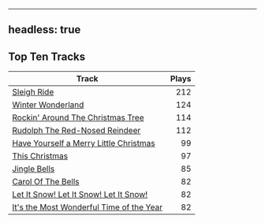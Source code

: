 
---
headless: true
---

## Top Ten Tracks

| Track | Plays |
| --- |  ---: |
|[Sleigh Ride](/songs/sleigh-ride)| 212|
|[Winter Wonderland](/songs/winter-wonderland)| 124|
|[Rockin' Around The Christmas Tree](/songs/rockin-around-the-christmas-tree)| 114|
|[Rudolph The Red-Nosed Reindeer](/songs/rudolph-the-red-nosed-reindeer)| 112|
|[Have Yourself a Merry Little Christmas](/songs/have-yourself-a-merry-little-christmas)| 99|
|[This Christmas](/songs/this-christmas)| 97|
|[Jingle Bells](/songs/jingle-bells)| 85|
|[Carol Of The Bells](/songs/carol-of-the-bells)| 82|
|[Let It Snow! Let It Snow! Let It Snow!](/songs/let-it-snow-let-it-snow-let-it-snow)| 82|
|[It's the Most Wonderful Time of the Year](/songs/its-the-most-wonderful-time-of-the-year)| 82|
